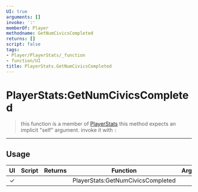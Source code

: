 ```yaml
---
UI: true
arguments: []
invoke: ':'
memberOf: Player
methodname: GetNumCivicsCompleted
returns: []
script: false
tags:
- Player/PlayerStats/_function
- function/UI
title: PlayerStats.GetNumCivicsCompleted
---
```

# PlayerStats:GetNumCivicsCompleted
> this function is a member of [PlayerStats](civ-6/lua/PlayerStats.md)
> this method expects an implicit "self" argument. invoke it with `:`
-----
## Usage
|  UI | Script | Returns | Function | Arguments |
|:---:|:------:|-------:|:--------:|:---------|
|✓| ||PlayerStats:GetNumCivicsCompleted||
